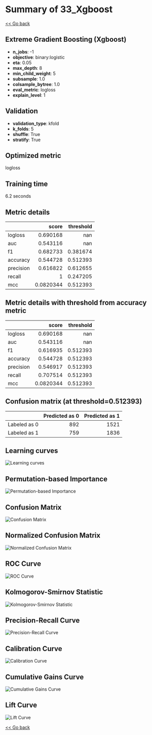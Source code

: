 # Summary of 33_Xgboost

[<< Go back](../README.md)


## Extreme Gradient Boosting (Xgboost)
- **n_jobs**: -1
- **objective**: binary:logistic
- **eta**: 0.05
- **max_depth**: 8
- **min_child_weight**: 5
- **subsample**: 1.0
- **colsample_bytree**: 1.0
- **eval_metric**: logloss
- **explain_level**: 1

## Validation
 - **validation_type**: kfold
 - **k_folds**: 5
 - **shuffle**: True
 - **stratify**: True

## Optimized metric
logloss

## Training time

6.2 seconds

## Metric details
|           |     score |   threshold |
|:----------|----------:|------------:|
| logloss   | 0.690168  |  nan        |
| auc       | 0.543116  |  nan        |
| f1        | 0.682733  |    0.381674 |
| accuracy  | 0.544728  |    0.512393 |
| precision | 0.616822  |    0.612655 |
| recall    | 1         |    0.247205 |
| mcc       | 0.0820344 |    0.512393 |


## Metric details with threshold from accuracy metric
|           |     score |   threshold |
|:----------|----------:|------------:|
| logloss   | 0.690168  |  nan        |
| auc       | 0.543116  |  nan        |
| f1        | 0.616935  |    0.512393 |
| accuracy  | 0.544728  |    0.512393 |
| precision | 0.546917  |    0.512393 |
| recall    | 0.707514  |    0.512393 |
| mcc       | 0.0820344 |    0.512393 |


## Confusion matrix (at threshold=0.512393)
|              |   Predicted as 0 |   Predicted as 1 |
|:-------------|-----------------:|-----------------:|
| Labeled as 0 |              892 |             1521 |
| Labeled as 1 |              759 |             1836 |

## Learning curves
![Learning curves](learning_curves.png)

## Permutation-based Importance
![Permutation-based Importance](permutation_importance.png)
## Confusion Matrix

![Confusion Matrix](confusion_matrix.png)


## Normalized Confusion Matrix

![Normalized Confusion Matrix](confusion_matrix_normalized.png)


## ROC Curve

![ROC Curve](roc_curve.png)


## Kolmogorov-Smirnov Statistic

![Kolmogorov-Smirnov Statistic](ks_statistic.png)


## Precision-Recall Curve

![Precision-Recall Curve](precision_recall_curve.png)


## Calibration Curve

![Calibration Curve](calibration_curve_curve.png)


## Cumulative Gains Curve

![Cumulative Gains Curve](cumulative_gains_curve.png)


## Lift Curve

![Lift Curve](lift_curve.png)



[<< Go back](../README.md)
